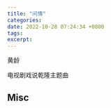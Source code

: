 ```yaml
---
title: "问情"
categories: 
date: 2022-10-28 07:24:34 +0800
tags: 
excerpt: 
---
```


黄龄



电视剧戏说乾隆主题曲






## Misc



